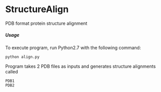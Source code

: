 # StructureAlign
PDB format protein structure alignment

##### Usage
To execute program, run Python2.7 with the following command:
```
python align.py
```

Program takes 2 PDB files as inputs and generates structure alignments called 
```
PDB1
PDB2
```

